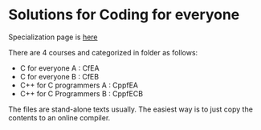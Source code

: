 # Solutions for Coding for everyone

Specialization page is [here](https://www.coursera.org/specializations/coding-for-everyone)

There are 4 courses and categorized in folder as follows:

- C for everyone A : CfEA
- C for everyone B : CfEB
- C++ for C programmers A : CppfEA
- C++ for C Programmers B : CppfECB

The files are stand-alone texts usually. The easiest way is to just copy the contents to an online compiler.
